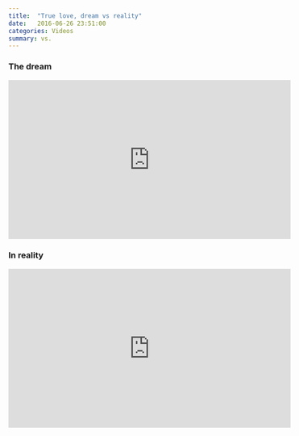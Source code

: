 ```yaml
---
title:  "True love, dream vs reality"
date:   2016-06-26 23:51:00
categories: Videos
summary: vs.
---
```


### The dream

<iframe width="560" height="315" src="https://www.youtube.com/embed/KDGMU6sdVBE" frameborder="0" allowfullscreen></iframe>

### In reality

<iframe width="560" height="315" src="https://www.youtube.com/embed/kZmNTSlwGts" frameborder="0" allowfullscreen></iframe>

